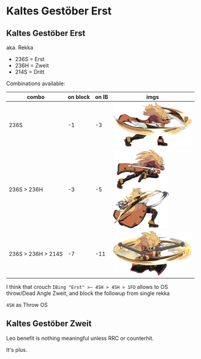 # Kaltes Gestöber Erst

## Kaltes Gestöber Erst

aka. Rekka

- 236S = Erst
- 236H = Zweit
- 214S = Dritt

Combinations available:

| combo               | on block | on IB | imgs                                                               |
|---------------------|----------|-------|--------------------------------------------------------------------|
| 236S                | -1       | -3    | ![210px-GGXRD_Leo_Erst.png](../../src/210px-GGXRD_Leo_Erst.png)       |
| 236S >  236H        | -3       | -5    | ![148px-GGXRD_Leo_Zweit.png](../../src/148px-GGXRD_Leo_Zweit.png)     |
| 236S >  236H > 214S | -7       | -11   | ![210px-GGXRD_Leo_Dritt.png](../../src/210px-GGXRD_Leo_Dritt.png) |


I think that crouch `IBing "Erst" >~ 4SH > 4SH > 1FD` allows to OS throw/Dead Angle Zweit, and block the followup from single rekka

`4SH` as Throw OS





## Kaltes Gestöber Zweit

Leo benefit is nothing meaningful unless RRC or counterhit.

It's plus.

